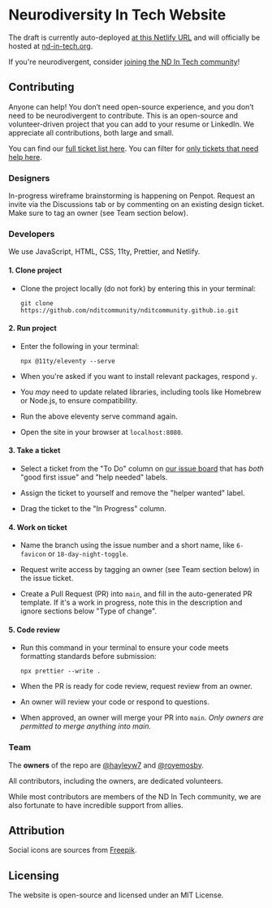 # Neurodiversity In Tech Website

The draft is currently auto-deployed [at this Netlify URL](https://ndit-staging.netlify.app) and will officially be hosted at [nd-in-tech.org](nd-in-tech.org).

If you're neurodivergent, consider [joining the ND In Tech community](https://nd-in-tech.org)!

## Contributing

Anyone can help! You don’t need open-source experience, and you don’t need to be neurodivergent to contribute. This is an open-source and volunteer-driven project that you can add to your resume or LinkedIn. We appreciate all contributions, both large and small.

You can find our [full ticket list here](https://github.com/orgs/nditcommunity/projects/1/views/6?filterQuery=is%3Aissue). You can filter for [only tickets that need help here](https://github.com/nditcommunity/nditcommunity.github.io/issues?q=is%3Aissue+is%3Aopen+label%3A%22help+wanted%22).

### Designers

In-progress wireframe brainstorming is happening on Penpot. Request an invite via the Discussions tab or by commenting on an existing design ticket. Make sure to tag an owner (see Team section below).

### Developers

We use JavaScript, HTML, CSS, 11ty, Prettier, and Netlify.

#### 1. Clone project

- Clone the project locally (do not fork) by entering this in your terminal:
  ```
  git clone https://github.com/nditcommunity/nditcommunity.github.io.git
  ```

#### 2. Run project

- Enter the following in your terminal:

  ```
  npx @11ty/eleventy --serve
  ```

- When you're asked if you want to install relevant packages, respond `y`.

- You _may_ need to update related libraries, including tools like Homebrew or Node.js, to ensure compatibility.

- Run the above eleventy serve command again.

- Open the site in your browser at `localhost:8080`.

#### 3. Take a ticket

- Select a ticket from the "To Do" column on [our issue board](https://github.com/orgs/nditcommunity/projects/1/views/6?filterQuery=is%3Aissue) that has _both_ "good first issue" and "help needed" labels.

- Assign the ticket to yourself and remove the "helper wanted" label.

- Drag the ticket to the "In Progress" column.

#### 4. Work on ticket

- Name the branch using the issue number and a short name, like `6-favicon` or `18-day-night-toggle`.

- Request write access by tagging an owner (see Team section below) in the issue ticket.

- Create a Pull Request (PR) into `main`, and fill in the auto-generated PR template. If it's a work in progress, note this in the description and ignore sections below "Type of change".

#### 5. Code review

- Run this command in your terminal to ensure your code meets formatting standards before submission:

  ```
  npx prettier --write .
  ```

- When the PR is ready for code review, request review from an owner.

- An owner will review your code or respond to questions.

- When approved, an owner will merge your PR into `main`. _Only owners are permitted to merge anything into main._

### Team

The **owners** of the repo are [@hayleyw7](https://github.com/hayleyw7) and [@royemosby](https://github.com/royemosby).

All contributors, including the owners, are dedicated volunteers.

While most contributors are members of the ND In Tech community, we are also fortunate to have incredible support from allies.

## Attribution

Social icons are sources from [Freepik](https://www.flaticon.com/packs/social-media-86).

## Licensing

The website is open-source and licensed under an MIT License.
